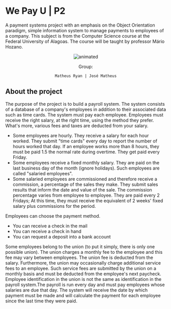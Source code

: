 # We Pay U | P2
A payment systems project with an emphasis on the Object Orientation paradigm, simple information system to manage payments to employees of a company. This subject is from the Computer Science course at the Federal University of Alagoas. The course will be taught by professor Mário Hozano.
<p align="center">
  <img src="https://user-images.githubusercontent.com/91018438/204195385-acc6fcd4-05a7-4f25-87d1-cb7d5cc5c852.png" alt="animated" />
</p>

<center>
Group:

  
    Matheus Ryan | José Matheus
 </center>

 ## About the project

 The purpose of the project is to build a payroll system. The system consists of a database of a company's employees in addition to their associated data such as time cards. The system must pay each employee. Employees must receive the right salary, at the right time, using the method they prefer. What's more, various fees and taxes are deducted from your salary.

* Some employees are hourly. They receive a salary for each hour worked. They submit "time cards" every day to report the number of hours worked that day. If an employee works more than 8 hours, they must be paid 1.5 the normal rate during overtime. They get paid every Friday.
* Some employees receive a fixed monthly salary. They are paid on the last business day of the month (ignore holidays). Such employees are called "salaried employees".
* Some salaried employees are commissioned and therefore receive a commission, a percentage of the sales they make. They submit sales results that inform the date and value of the sale. The commission percentage varies from employee to employee. They are paid every 2 Fridays; At this time, they must receive the equivalent of 2 weeks' fixed salary plus commissions for the period.
     
Employees can choose the payment method.
  * You can receive a check in the mail
  * You can receive a check in hand
  * You can request a deposit into a bank account
    
Some employees belong to the union (to put it simply, there is only one possible union). The union charges a monthly fee to the employee and this fee may vary between employees. The union fee is deducted from the salary. Furthermore, the union may occasionally charge additional service fees to an employee. Such service fees are submitted by the union on a monthly basis and must be deducted from the employee's next paycheck. Employee identification in the union is not the same as identification in the payroll system.The payroll is run every day and must pay employees whose salaries are due that day. The system will receive the date by which payment must be made and will calculate the payment for each employee since the last time they were paid.
 

